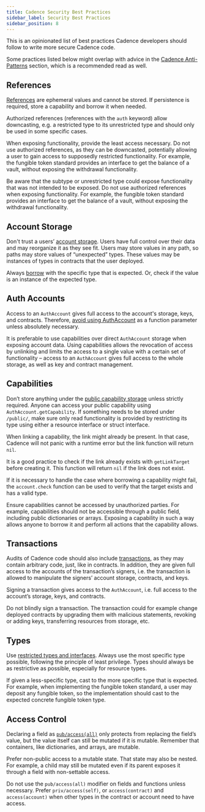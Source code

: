 ```yaml
---
title: Cadence Security Best Practices
sidebar_label: Security Best Practices
sidebar_position: 8
---
```


This is an opinionated list of best practices Cadence developers should follow to write more secure Cadence code.

Some practices listed below might overlap with advice in the [Cadence Anti-Patterns](./design-patterns.md) section, which is a recommended read as well.

## References

[References](./language/references.md) are ephemeral values and cannot be stored. If persistence is required, store a capability and borrow it when needed.

Authorized references (references with the `auth` keyword) allow downcasting, e.g. a restricted type to its unrestricted type and should only be used in some specific cases.

When exposing functionality, provide the least access necessary. Do not use authorized references, as they can be downcasted, potentially allowing a user to gain access to supposedly restricted functionality. For example, the fungible token standard provides an interface to get the balance of a vault, without exposing the withdrawal functionality.

Be aware that the subtype or unrestricted type could expose functionality that was not intended to be exposed. Do not use authorized references when exposing functionality. For example, the fungible token standard provides an interface to get the balance of a vault, without exposing the withdrawal functionality.

## Account Storage

Don't trust a users’ [account storage](./language/accounts.mdx#account-storage). Users have full control over their data and may reorganize it as they see fit. Users may store values in any path, so paths may store values of “unexpected” types. These values may be instances of types in contracts that the user deployed.

Always [borrow](./language/capabilities.md) with the specific type that is expected. Or, check if the value is an instance of the expected type.

## Auth Accounts

Access to an `AuthAccount` gives full access to the account's storage, keys, and contracts. Therefore, [avoid using AuthAccount](./anti-patterns.md#avoid-using-authaccount-as-a-function-parameter) as a function parameter unless absolutely necessary.

It is preferable to use capabilities over direct `AuthAccount` storage when exposing account data. Using capabilities allows the revocation of access by unlinking and limits the access to a single value with a certain set of functionality – access to an `AuthAccount` gives full access to the whole storage, as well as key and contract management.

## Capabilities

Don’t store anything under the [public capability storage](./language/capabilities.md) unless strictly required. Anyone can access your public capability using `AuthAccount.getCapability`. If something needs to be stored under `/public/`, make sure only read functionality is provided by restricting its type using either a resource interface or struct interface.

When linking a capability, the link might already be present. In that case, Cadence will not panic with a runtime error but the link function will return `nil`.

It is a good practice to check if the link already exists with `getLinkTarget` before creating it. This function will return `nil` if the link does not exist.

If it is necessary to handle the case where borrowing a capability might fail, the `account.check` function can be used to verify that the target exists and has a valid type.

Ensure capabilities cannot be accessed by unauthorized parties. For example, capabilities should not be accessible through a public field, including public dictionaries or arrays. Exposing a capability in such a way allows anyone to borrow it and perform all actions that the capability allows.

## Transactions

Audits of Cadence code should also include [transactions](./language/transactions.md), as they may contain arbitrary code, just, like in contracts. In addition, they are given full access to the accounts of the transaction’s signers, i.e. the transaction is allowed to manipulate the signers’ account storage, contracts, and keys.

Signing a transaction gives access to the `AuthAccount`, i.e. full access to the account’s storage, keys, and contracts.

Do not blindly sign a transaction. The transaction could for example change deployed contracts by upgrading them with malicious statements, revoking or adding keys, transferring resources from storage, etc.

## Types

Use [restricted types and interfaces](./language/restricted-types.md). Always use the most specific type possible, following the principle of least privilege. Types should always be as restrictive as possible, especially for resource types.

If given a less-specific type, cast to the more specific type that is expected. For example, when implementing the fungible token standard, a user may deposit any fungible token, so the implementation should cast to the expected concrete fungible token type.

## Access Control

Declaring a field as [`pub/access(all)`](./language/access-control.md) only protects from replacing the field’s value, but the value itself can still be mutated if it is mutable. Remember that containers, like dictionaries, and arrays, are mutable.

Prefer non-public access to a mutable state. That state may also be nested. For example, a child may still be mutated even if its parent exposes it through a field with non-settable access.

Do not use the `pub/access(all)` modifier on fields and functions unless necessary. Prefer `priv/access(self)`, or `access(contract)` and `access(account)` when other types in the contract or account need to have access.
